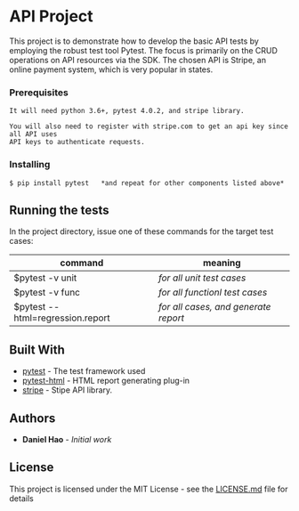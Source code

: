 # API Project 
This project is to demonstrate how to develop the basic API tests by employing the robust test tool Pytest. The focus is primarily on the CRUD operations on API resources via the SDK.  The chosen API is Stripe, an online payment system, which is very popular in states.  

### Prerequisites

```
It will need python 3.6+, pytest 4.0.2, and stripe library.

You will also need to register with stripe.com to get an api key since all API uses 
API keys to authenticate requests. 
```

### Installing

```
$ pip install pytest   *and repeat for other components listed above*
```


## Running the tests

In the project directory, issue one of these commands for the target test cases: 

command      | meaning 
------------ | -------------
$pytest -v unit | *for all unit test cases* 
$pytest -v func | *for all functionl test cases*
$pytest --html=regression.report  | *for all cases, and generate report*



## Built With

* [pytest](https://github.com/pytest-dev/pytest/) - The test framework used
* [pytest-html](https://pypi.org/project/pytest-html/1.6/) - HTML report generating plug-in
* [stripe](https://https://stripe.com/docs/api) -   Stipe API library. 


## Authors

* **Daniel Hao** - *Initial work* 


## License

This project is licensed under the MIT License - see the [LICENSE.md](LICENSE.md) file for details

